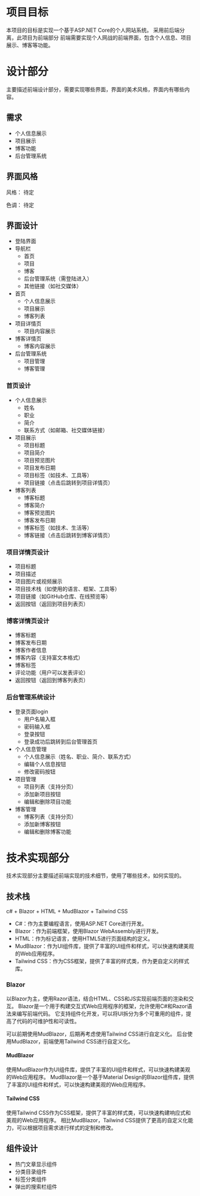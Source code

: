 # 项目目标
本项目的目标是实现一个基于ASP.NET Core的个人网站系统。
采用前后端分离，此项目为前端部分
前端需要实现个人网战的前端界面，包含个人信息、项目展示、博客等功能。

# 设计部分
主要描述前端设计部分，需要实现哪些界面，界面的美术风格，界面内有哪些内容。
## 需求
- 个人信息展示
- 项目展示
- 博客功能
- 后台管理系统

## 界面风格
风格：
待定

色调：
待定

## 界面设计
- 登陆界面
- 导航栏
    - 首页
    - 项目
    - 博客
    - 后台管理系统（需登陆进入）
    - 其他链接（如社交媒体）
- 首页
    - 个人信息展示
    - 项目展示
    - 博客列表
- 项目详情页
    - 项目内容展示
- 博客详情页
    - 博客内容展示
- 后台管理系统
    - 项目管理
    - 博客管理

### 首页设计
- 个人信息展示
    - 姓名
    - 职业
    - 简介
    - 联系方式（如邮箱、社交媒体链接）
- 项目展示
    - 项目标题
    - 项目简介
    - 项目预览图片
    - 项目发布日期
    - 项目标签（如技术、工具等）
    - 项目链接（点击后跳转到项目详情页）
- 博客列表
    - 博客标题
    - 博客简介
    - 博客预览图片
    - 博客发布日期
    - 博客标签（如技术、生活等）
    - 博客链接（点击后跳转到博客详情页）

### 项目详情页设计
- 项目标题
- 项目描述
- 项目图片或视频展示
- 项目技术栈（如使用的语言、框架、工具等）
- 项目链接（如GitHub仓库、在线预览等）
- 返回按钮（返回到项目列表页）

### 博客详情页设计
- 博客标题
- 博客发布日期
- 博客作者信息
- 博客内容（支持富文本格式）
- 博客标签
- 评论功能（用户可以发表评论）
- 返回按钮（返回到博客列表页）

### 后台管理系统设计
- 登录页面login
    - 用户名输入框
    - 密码输入框
    - 登录按钮
    - 登录成功后跳转到后台管理首页
- 个人信息管理
    - 个人信息展示（姓名、职业、简介、联系方式）
    - 编辑个人信息按钮
    - 修改密码按钮
- 项目管理
    - 项目列表（支持分页）
    - 添加新项目按钮
    - 编辑和删除项目功能
- 博客管理
    - 博客列表（支持分页）
    - 添加新博客按钮
    - 编辑和删除博客功能

# 技术实现部分
技术实现部分主要描述前端实现的技术细节，使用了哪些技术，如何实现的。
## 技术栈
c# + Blazor + HTML + MudBlazor + Tailwind CSS
- C#：作为主要编程语言，使用ASP.NET Core进行开发。
- Blazor：作为前端框架，使用Blazor WebAssembly进行开发。
- HTML：作为标记语言，使用HTML5进行页面结构的定义。
- MudBlazor：作为UI组件库，提供了丰富的UI组件和样式，可以快速构建美观的Web应用程序。
- Tailwind CSS：作为CSS框架，提供了丰富的样式类，作为更自定义的样式库。

### Blazor
以Blazor为主，使用Razor语法，结合HTML、CSS和JS实现前端页面的渲染和交互。
Blazor是一个用于构建交互式Web应用程序的框架，允许使用C#和Razor语法来编写前端代码。
它支持组件化开发，可以将UI拆分为多个可重用的组件，提高了代码的可维护性和可读性。

可以前期使用MudBlazor，后期再考虑使用Tailwind CSS进行自定义化。
后台使用MudBlazor，前端使用Tailwind CSS进行自定义化。

#### MudBlazor
使用MudBlazor作为UI组件库，提供了丰富的UI组件和样式，可以快速构建美观的Web应用程序。
MudBlazor是一个基于Material Design的Blazor组件库，提供了丰富的UI组件和样式，可以快速构建美观的Web应用程序。

#### Tailwind CSS
使用Tailwind CSS作为CSS框架，提供了丰富的样式类，可以快速构建响应式和美观的Web应用程序。
相比MudBlazor，Tailwind CSS提供了更高的自定义化能力，可以根据项目需求进行样式的定制和修改。

## 组件设计
- 热门文章显示组件
- 分类目录组件
- 标签分类组件
- 弹出的搜索栏组件


